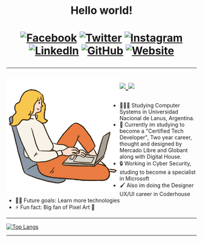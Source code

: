<tb>
<h1 align="center"> Hello world! <h1>
<div align="center">
<a href="https://www.facebook.com/taatii.munoz/" target="_blank"><img src="https://raw.githubusercontent.com/arturssmirnovs/arturssmirnovs/master/fb.png" alt="Facebook" width="30"></a>
<a href="https://twitter.com/" target="_blank"><img src="https://raw.githubusercontent.com/arturssmirnovs/arturssmirnovs/master/tw.png" alt="Twitter" width="30"></a>
<a href="https://www.instagram.com/titamun_/" target="_blank"><img src="https://raw.githubusercontent.com/arturssmirnovs/arturssmirnovs/master/ig.png" alt="Instagram" width="30"></a>
<a href="https://www.linkedin.com/in/tatiana-mu%C3%B1oz-b163b9191/" target="_blank"><img src="https://raw.githubusercontent.com/arturssmirnovs/arturssmirnovs/master/in.png" alt="LinkedIn" width="30"></a>
<a href="https://github.com/TatianaMunoz1" target="_blank"><img src="https://raw.githubusercontent.com/arturssmirnovs/arturssmirnovs/master/git.png" alt="GitHub" width="30"></a>
<a href="https://www.tatianasmunoz.com.ar" target="_blank"><img src="https://raw.githubusercontent.com/arturssmirnovs/arturssmirnovs/master/www.png" alt="Website" width="30"></a>
</div>




-----


<img align="left" width="300px" src="./img/giphy%20(1).gif" >


<p align="left">
  <a href="mailto:tatianasmunoz@gmail.com">
    <img src="https://img.shields.io/badge/-tatianasmunoz@gmail.com-6633cc?style=flat-square&logo=Gmail&logoColor=white&link=mailto:tatianasmunoz@gmail.com" />
  </a>
  <a>
    <img src="https://img.shields.io/badge/Tati %232526-6633cc?style=flat-square&logo=Discord&logoColor=white" />
  </a>

</p>
</tb>

### 
- 👩🏻‍💻 Studying Computer Systems in Universidad Nacional de Lanus, Argentina.
- 🌱 Currently im studying to become a "Certified Tech Developer", Two year career, thought and designed by Mercado Libre and Globant along with Digital House.
- 🔒 Working in Cyber Security, studing to become a specialist in Microsoft 
- 🖌 Also im doing the Designer UX/UI career in Coderhouse
- 💪🏻 Future goals: Learn more technologies
- ⚡ Fun fact: Big fan of Pixel Art 👾
-------







[![Top Langs](https://github-readme-stats.vercel.app/api/top-langs/?username=tatianamunoz1&layout=compact)](https://github.com/tatianamunoz1)




<hr/>

<!-- ----------------------------------------------------------------------- -
<details>
<summary>
  <a href="https://github.com/tatianamunoz1"><img src="https://img.shields.io/badge/-Expand%20to%20know%20more-b03544?style=for-the-badge" /></a>
</summary>->



